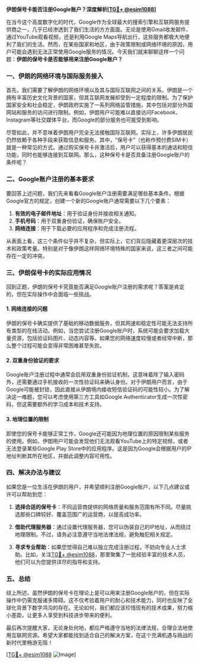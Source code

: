 **伊朗保号卡能否注册Google账户？深度解析[[TG💪+ @esim1088](https://t.me/s/esim1088)]**

在当今这个高度数字化的时代，Google作为全球最大的搜索引擎和互联网服务提供商之一，几乎已经渗透到了我们生活的方方面面。无论是使用Gmail收发邮件、通过YouTube观看视频，还是利用Google Maps导航出行，这些服务都极大地便利了我们的生活。然而，在某些国家和地区，由于政策限制或网络环境的原因，用户可能会遇到无法正常使用Google服务的情况。今天我们就来聊聊这样一个问题：**伊朗的保号卡是否能够用来注册Google账户？**

### 一、伊朗的网络环境与国际服务接入

首先，我们需要了解伊朗的网络环境以及其与国际互联网之间的关系。伊朗是一个拥有丰富历史文化背景的国家，但其互联网发展却受到一定程度的限制。为了保护国家安全和社会稳定，伊朗政府实施了一系列网络监管措施，其中包括对部分外国网站和服务的访问进行限制。例如，伊朗用户可能难以直接访问Facebook、Instagram等社交媒体平台，而Google的部分服务也可能受到影响。

尽管如此，并不意味着伊朗用户完全无法接触国际互联网。实际上，许多伊朗居民仍然依赖于各种手段来获取信息和服务。其中，“保号卡”（也称作预付费SIM卡）就是一种常见的方式。通过购买保号卡并激活后，用户可以获得基本的通话和短信功能，同时也能够连接到互联网。那么，这种保号卡是否具备注册Google账户的条件呢？

### 二、Google账户注册的基本要求

要回答上述问题，我们先来看看Google账户注册需要满足哪些基本条件。根据Google官方的规定，创建一个新的Google账户通常需要以下几个要素：

1. **有效的电子邮件地址**：用于验证身份并接收相关通知。
2. **手机号码**：用于双重身份验证，确保账户安全。
3. **网络连接**：用于下载必要的应用程序和完成注册流程。

从表面上看，这三个条件似乎并不复杂，但实际上，它们背后隐藏着更深层次的技术和政策考量。特别是对于像伊朗这样网络环境特殊的国家来说，这三者之间可能存在一定的冲突。

### 三、伊朗保号卡的实际应用情况

回到正题，伊朗的保号卡究竟能否满足Google账户注册的需求呢？答案是肯定的，但在实际操作中会面临一些挑战。

#### 1. 网络连接的问题
伊朗的保号卡确实提供了基础的移动数据服务，但其网速和稳定性可能无法支持所有类型的在线活动。例如，当您尝试注册Google账户时，系统可能会要求加载大量资源，包括验证码图片、动态内容等。如果您的网络速度较慢或者经常中断，那么整个过程可能会变得非常困难甚至失败。

#### 2. 双重身份验证的要求
Google账户注册过程中通常会启用双重身份验证机制，这意味着除了输入密码外，还需要通过手机接收的一次性验证码来确认身份。对于伊朗用户而言，由于Google可能被封锁，因此直接从伊朗境内接收短信验证码的可能性较小。为了解决这一难题，您可以考虑使用第三方工具如Google Authenticator生成一次性密码，但这需要额外的学习成本和技术支持。

#### 3. 地理位置的限制
即使您的保号卡能够正常工作，Google还可能因为地理位置的原因限制某些服务的使用。例如，伊朗用户可能会发现他们无法观看YouTube上的特定视频，或者无法登录某些Google Play Store中的应用程序。这是因为Google会根据用户的IP地址判断其所在地区，并据此调整内容可用性。

### 四、解决办法与建议

如果您是一位生活在伊朗的用户，并希望顺利注册Google账户，以下几点建议或许可以帮助到您：

1. **选择合适的保号卡**：不同运营商提供的网络质量和服务范围有所不同。尽量挑选那些口碑较好、覆盖范围广的运营商，以提高成功率。
   
2. **借助代理服务器**：通过设置代理服务器，您可以伪装自己的IP地址，从而绕过地理限制。不过，请务必注意遵守当地法律法规，避免触犯相关规定。

3. **寻求专业帮助**：如果您觉得自己难以独立完成注册过程，不妨向专业人士求助。比如，关注[TG💪+ @esim1088](https://t.me/s/esim1088)，那里聚集了一批经验丰富的技术人员，他们可以为您提供详尽的指导和支持。

### 五、总结

综上所述，虽然伊朗的保号卡在理论上是可以用来注册Google账户的，但在实际操作中仍需克服诸多障碍。这不仅考验着用户的耐心和技术能力，同时也反映了全球化背景下数字鸿沟的存在。无论如何，我们都应该珍惜现有的技术成果，努力缩小差距，让更多人享受到科技进步带来的便利。

最后再次提醒大家，无论身处何地，都应严格遵守当地的法律法规，合理合法地使用互联网资源。希望大家都能找到适合自己的解决方案，在这个充满机遇与挑战的新时代里畅游无阻！

[[TG💪+ @esim1088](https://t.me/s/esim1088) ![Image](https://i.postimg.cc/4NQfJmqS/Snipaste-2025-05-13-00-14-12.png)]